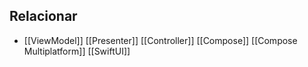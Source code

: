 ## Relacionar
* [[ViewModel]] [[Presenter]] [[Controller]] [[Compose]] [[Compose Multiplatform]] [[SwiftUI]]